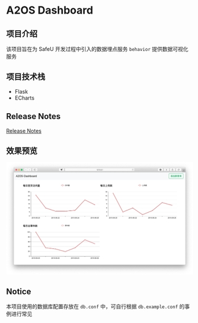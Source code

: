# A2OS Dashboard

## 项目介绍

该项目旨在为 SafeU 开发过程中引入的数据埋点服务 `behavior` 提供数据可视化服务

## 项目技术栈

- Flask
- ECharts

## Release Notes

[Release Notes](./release-notes.md)

## 效果预览

![](./img/preview1.png)

## Notice

本项目使用的数据库配置存放在 `db.conf` 中，可自行根据 `db.example.conf` 的事例进行常见